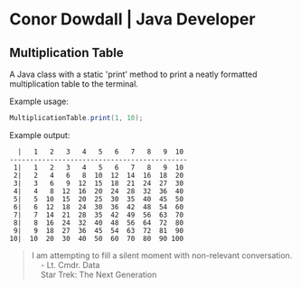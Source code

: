 # Conor Dowdall | Java Developer

## Multiplication Table

 A Java class with a static 'print' method to print a neatly formatted multiplication table to the terminal.

 Example usage:

 ```java
 MultiplicationTable.print(1, 10);
 ```

 Example output:
 ```
   |   1   2   3   4   5   6   7   8   9  10
--------------------------------------------
  1|   1   2   3   4   5   6   7   8   9  10
  2|   2   4   6   8  10  12  14  16  18  20
  3|   3   6   9  12  15  18  21  24  27  30
  4|   4   8  12  16  20  24  28  32  36  40
  5|   5  10  15  20  25  30  35  40  45  50
  6|   6  12  18  24  30  36  42  48  54  60
  7|   7  14  21  28  35  42  49  56  63  70
  8|   8  16  24  32  40  48  56  64  72  80
  9|   9  18  27  36  45  54  63  72  81  90
 10|  10  20  30  40  50  60  70  80  90 100
 ```

> I am attempting to fill a silent moment with non-relevant conversation.  
> &nbsp;&nbsp;&nbsp;&nbsp;- Lt. Cmdr. Data  
> &nbsp;&nbsp;&nbsp;&nbsp;Star Trek: The Next Generation